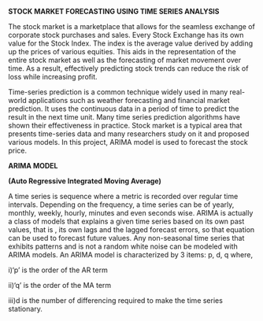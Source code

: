**STOCK MARKET FORECASTING USING TIME SERIES ANALYSIS**

The stock market is a marketplace that allows for the seamless exchange of corporate stock purchases and sales. Every Stock Exchange has its own value for the Stock Index. The index is the average value derived by adding up the prices of various equities. This aids in the representation of the entire stock market as well as the forecasting of market movement over time. As a result, effectively predicting stock trends can reduce the risk of loss while increasing profit.

Time-series prediction is a common technique widely used in many real-world applications such as weather forecasting and financial market prediction. It uses the continuous data in a period of time to predict the result in the next time unit. Many time series prediction algorithms have shown their effectiveness in practice. Stock market is a typical area that presents time-series data and many researchers study on it and proposed various models. In this project, ARIMA model is used to forecast the stock price.

**ARIMA MODEL**

**(Auto Regressive Integrated Moving Average)**

A time series is sequence where a metric is recorded over regular time intervals. Depending on the frequency, a time series can be of yearly, monthly, weekly, hourly, minutes and even seconds wise. 
ARIMA is actually a class of models that explains a given time series based on its own past values, that is , its own lags and the lagged forecast errors, so that equation can be used to forecast future values. 
Any non-seasonal time series that exhibits patterns and is not a random white noise can be modeled with ARIMA models.
An ARIMA model is characterized by 3 items: p, d, q where,

i)‘p’ is the order of the AR term

ii)‘q’ is the order of the MA term

iii)d is the number of differencing required to make the time series stationary.
